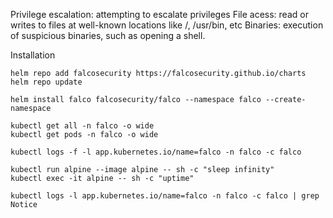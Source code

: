 Privilege escalation: attempting to escalate privileges
File acess: read or writes to files at well-known locations like /, /usr/bin, etc
Binaries: execution of suspicious binaries, such as opening a shell.

Installation
```
helm repo add falcosecurity https://falcosecurity.github.io/charts
helm repo update

helm install falco falcosecurity/falco --namespace falco --create-namespace
```

```
kubectl get all -n falco -o wide
kubectl get pods -n falco -o wide

kubectl logs -f -l app.kubernetes.io/name=falco -n falco -c falco
```


```
kubectl run alpine --image alpine -- sh -c "sleep infinity"
kubectl exec -it alpine -- sh -c "uptime"

kubectl logs -l app.kubernetes.io/name=falco -n falco -c falco | grep Notice
```
